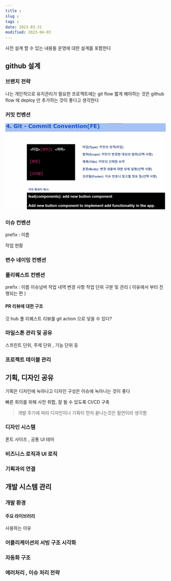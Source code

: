 ```yaml
---
title :
slug :
tags :
date: 2023-03-31
modified: 2023-04-03
---
```


사전 설계 할 수 있는 내용들
운영에 대한 설계를 포함한다

## github 설계

### 브랜치 전략

나는 개인적으로 유지관리가 필요한 프로젝트에는 git flow
짧게 해야하는 것은 github flow 에 deploy 만 추가하는 것이 좋다고 생각한다

### 커밋 컨벤션

![](file/07-env.png)

### 이슈 컨벤션

prefix : 이름

작업 현황

### 변수 네이밍 컨벤션

### 풀리퀘스트 컨벤션

prefix : 이름 이슈넘버
작업 내역
변경 사항
작업 단위 구분 및 관리 ( 이유에서 부터 진행되는 편 )

#### PR 리뷰에 대한 구조

깃 hub 풀 리퀘스트 리뷰를 git action 으로 넣을 수 있다?

### 마일스톤 관리 및 공유

스프린트 단위, 주제 단위 , 기능 단위 등

### 프로젝트 테이블 관리

## 기획, 디자인 공유

기획은 디자인에 녹아나고 디자인 구성은 이슈에 녹아나는 것이 좋다



빠른 회의를 위해 사전 취합, 잘 될 수 있도록 CI/CD 구축
> 개발 주기에 따라 디자인이나 기획이 먼저 끝나는것은 필연이라 생각함

### 디자인 시스템

폰트 사이즈 , 공통 UI 테마

### 비즈니스 로직과 UI 로직

### 기획과의 연결

## 개발 시스템 관리

### 개발 환경

#### 주요 라이브러리

사용하는 이유

### 어플리케이션의 서빙 구조 시각화

### 자동화 구조

### 에러처리 , 이슈 처리 전략
